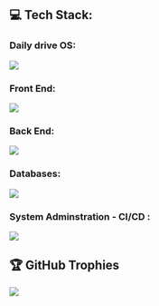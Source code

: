 ## 💻 Tech Stack:
### Daily drive OS:
<a href="">
    <img src="https://skillicons.dev/icons?i=linux,ubuntu" />
  </a>
</p>


### Front End:
<a href="">
    <img src="https://skillicons.dev/icons?i=nextjs,react,redux,tailwind,sass" />
</a>

### Back End:
<a href="">
    <img src="https://skillicons.dev/icons?i=nodejs,bun,golang,flask,symfony,redis,graphql" />
</a>

### Databases:
<a href="">
    <img src="https://skillicons.dev/icons?i=postgresql,mysql,mongo,sqlite" />
</a>

### System Adminstration - CI/CD :
<a href="">
    <img src="https://skillicons.dev/icons?i=ubuntu,debian,cloudflare,grafana,prometheus,ansible,githubactions,docker" />
</a>

## 🏆 GitHub Trophies
![](https://github-profile-trophy.vercel.app/?username=aouiniamine&theme=aura_dark&no-frame=true&no-bg=false&margin-w=4)

